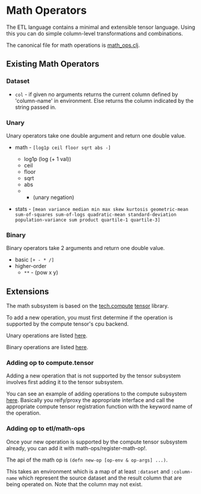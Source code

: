 # Math Operators

The ETL language contains a minimal and extensible tensor language.  Using this you can do simple
column-level transformations and combinations.

The canonical file for math operations is [math_ops.clj](../src/tech/ml/dataset/etl/math_ops.clj).

## Existing Math Operators

### Dataset

* `col` - if given no arguments returns the current column defined by 'column-name' in
   environment.  Else returns the column indicated by the string passed in.

### Unary

Unary operators take one double argument and return one double value.

* math - `[log1p ceil floor sqrt abs -]`
  * log1p (log (+ 1 val))
  * ceil
  * floor
  * sqrt
  * abs
  * - (unary negation)

* stats - `[mean
            variance
            median
            min
            max
            skew
            kurtosis
            geometric-mean
            sum-of-squares
            sum-of-logs
            quadratic-mean
            standard-deviation
            population-variance
            sum
            product
            quartile-1
            quartile-3]`


### Binary

Binary operators take 2 arguments and return one double value.
* basic `[+ - * /]`
* higher-order
  * `**` - (pow x y)


## Extensions

The math subsystem is based on the [tech.compute](https://github.com/techascent/tech.compute) [tensor](https://github.com/techascent/tech.compute/blob/master/docs/tensor.md) library.


To add a new operation, you must first determine if the operation is supported by the compute tensor's cpu backend.

Unary operations are listed [here](https://github.com/techascent/tech.compute/blob/3fbcc24cc5cf3460445f066355b95779568cdaaa/src/tech/compute/cpu/tensor_math/unary_op.clj#L32).

Binary operations are listed [here](https://github.com/techascent/tech.compute/blob/3fbcc24cc5cf3460445f066355b95779568cdaaa/src/tech/compute/cpu/tensor_math/binary_op_impls.clj#L36).


### Adding op to compute.tensor

Adding a new operation that is not supported by the tensor subsystem involves first adding it to the tensor
subsystem.

You can see an example of adding operations to the compute subsystem [here](https://github.com/techascent/tech.ml.dataset/blob/master/src/tech/ml/dataset/compute_math_context.clj#L10).  Basically you reify/proxy the appropriate interface and
call the appropriate compute tensor registration function with the keyword name of the operation.


### Adding op to etl/math-ops


Once your new operation is supported by the compute tensor subsystem already, you can
add it with math-ops/register-math-op!.

The api of the math op is `(defn new-op [op-env & op-args] ...)`.

This takes an environment which is a map of at least `:dataset` and `:column-name` which represent the source
dataset and the result column that are being operated on.  Note that the column may not exist.
